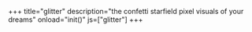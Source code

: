 +++
title="glitter"
description="the confetti starfield pixel visuals of your dreams"
onload="init()"
js=["glitter"]
+++

<canvas id="main-canvas" style="margin: 1em auto;"></canvas>
